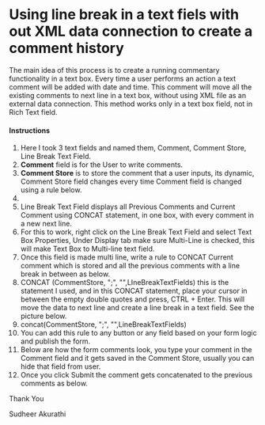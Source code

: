 # Using line break in a text fiels with out XML data connection to create a comment history

The main idea of this process is to create a running commentary functionality in a text box. Every time a user performs an action a text comment will be added with date and time. This comment will move all the existing comments to next line in a text box, without using XML file as an external data connection. This method works only in a text box field, not in Rich Text field.

#### Instructions

1. Here I took 3 text fields and named them, Comment, Comment Store, Line Break Text Field.
2. **Comment** field is for the User to write comments.
3. **Comment Store** is to store the comment that a user inputs, its dynamic, Comment Store field changes every time Comment field is changed using a rule below.
4. 
5. Line Break Text Field displays all Previous Comments and Current Comment using CONCAT statement, in one box, with every comment in a new next line.
6. For this to work, right click on the Line Break Text Field and select Text Box Properties, Under Display tab make sure Multi-Line is checked, this will make Text Box to Multi-line text field.
7. Once this field is made multi line, write a rule to CONCAT Current comment which is stored and all the previous comments with a line break in between as below.
8. CONCAT (CommentStore, ";", "",LIneBreakTextFields) this is the statement I used, and in this CONCAT statement, place your cursor in between the empty double quotes and press, CTRL + Enter. This will move the data to next line and create a line break in a text field. See the picture below.
9. concat(CommentStore, ";", "",LineBreakTextFields)
10. You can add this rule to any button or any field based on your form logic and publish the form.
11. Below are how the form comments look, you type your comment in the Comment field and it gets saved in the Comment Store, usually you can hide that field from user.
12. Once you click Submit the comment gets concatenated to the previous comments as below.


Thank You

Sudheer Akurathi
